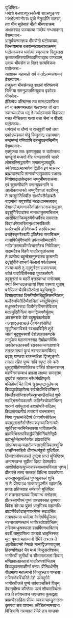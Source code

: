 युधिष्ठिरः-  
धर्मज्ञो बलवाञ्शूरस्सौम्यो राक्षसपुङ्गवः  
भक्तोऽस्मानौरसः पुत्रो नेतुमर्हति मातरम्  
तव भीम सुतेनाहं नीतो भीमपराक्रमः  
अक्षतस्सह पाञ्चाल्या गच्छेयं गन्धमादनम्  
वैशम्पायनः-  
भ्रातुर्वचनमाज्ञाय भीमसेनो घटोत्कचम्  
चिन्तयामास बलवान्महाबलपराक्रमम्  
घटोत्कचश्च धर्मात्मा स्मृतमात्रः पितुस्तदा  
कृताञ्जलिरुपातिष्ठदभिवाद्याथ पाण्डवान्  
उवाच भीमसेनं स पितरं सत्यविक्रमः  
घटोत्कचः-  
आज्ञापय महाबाहो सर्वं कर्ताऽस्म्यसंशयम्  
वैशम्पायनः-  
तच्छ्रुत्वा भीमसेनस्तु राक्षसं परिषस्वजे  
चिन्तया समनुप्राप्तमित्युवाच वृकोदरः  
भीमसेनः-  
हैडिम्बेय परिश्रान्ता तव माताऽपराजिता  
त्वं च कामगमस्तात बलवान्वह तां खग  
स्कन्धमारोप्य भद्रं ते मध्येऽस्माकं विहायसा  
गच्छ नीचिकया गत्या यथा चैनां न पीडयेः  
घटोत्कचः-  
धर्मराजं च धौम्यं च राजपुत्रीं यमौ तथा  
एकोऽप्यहमलं वोढुं किमुताद्य सहायवान्  
मन्दम्मन्दं गमिष्यामि वहन्द्रुपदनन्दिनीम्  
वैशम्पायनः-  
एवमुक्त्वा ततः कृष्णामुवाह स घटोत्कचः  
पाण्डूनां मध्यगो वीरः पाण्डवानपि चापरे  
लोमशस्सिद्धमार्गेण जगामानुपमद्युतिः  
स्वेनैवाऽऽत्मप्रभावेण द्वितीय इव भास्करः  
ब्राह्मणांश्चापि तान्सर्वान्समुपादाय राक्षसाः  
नियोगाद्राक्षसेन्द्रस्य जग्मुर्भीमपराक्रमाः  
एवं सुरमणीयानि वनान्युपवनानि च  
आलोकयन्तस्ते जग्मुर्विशालां बदरीमनु  
ते त्वाशुगतिभिर्वीरा राक्षसैस्तैर्महाबलैः  
उह्यमाना ययुश्शीघ्रं महदध्वानमल्पवत्  
देशान्म्लेच्छगणाकीर्णान्नानारत्नाकरायुतान्  
ददृशुर्गिरिपादांश्च नानाधातुसमाचितान्  
आसेवितान्किम्पुरुषैर्गन्धर्वैश्च समन्ततः  
विद्याधरैराचरितानृक्षवानरकिन्नरैः  
भ्रमरैश्चापि हरिणैश्चमरै रुरुभिस्तथा  
वराहैस्सृमरैश्चापि पृषितैश्च समाचितान्  
नानाविधैर्मृगैश्चापि उपेतान्सौम्यदर्शनैः  
नदीशतसमाकीर्णांश्चारणैश्च निषेवितान्  
सदामदैश्च विहगैः पादपैरावृतांस्तथा  
ते व्यतीत्य बहून्देशानुत्तरांश्च कुरूनपि  
ददृशुर्विविधाश्चर्यं कैलासं पर्वतोत्तमम्  
तस्याभ्याशे तु ददृशुर्नरनारायणाश्रमम्  
उपेतं पादपैर्दिव्यैस्सदा पुष्पफलोपगैः  
ददृशुस्तां च बदरीं वृत्तस्कन्धां मनोरमाम्  
रम्यां स्निग्धदलच्छायां श्रिया परमया युताम्  
पत्रैस्स्निग्धैरविरलैरुपेतां बहुभिश्शुभैः  
विशालशाखां विस्तीर्णामतिद्युतिसमन्विताम्  
फलैरुपचितैर्दिव्यैराचितां स्वादुभिर्भृशम्  
मधुस्स्रवैस्सदा दिव्यैर्महर्षिगणसेविताम्  
मदप्रमुदितैर्नित्यं नानाद्विजगणैर्युताम्  
अदंशमशके देशे बहुमूलफलोदके  
नलशाद्वलसञ्छन्ने देवगन्धर्वसेविते  
सुभूमिभागविशदे स्वभावविहिते शुभे  
जातां मृदुशुभस्पर्शे देशेऽपहतकण्टके  
तामुपेत्य महात्मानस्सह तैर्ब्राह्मणर्षिभिः  
अवतेरुस्ततस्सर्वे रक्षस्स्कन्धगताश्शनैः  
ततस्तमाश्रमं पुण्यं नरनारायणार्चितम्  
ददृशुः पाण्डवा राजन्सहिता द्विजपुङ्गवैः  
तमसा रहितं पुण्यं नापि स्पृष्टं रवेः करैः  
क्षुत्तृट्शीतोष्णशोकैश्च वर्जितं शोकनाशनम्  
महर्षिगणसम्बाधं ब्राह्म्या लक्ष्म्या समावृतम्  
दुष्प्रवेशं महाराज नरैर्धर्मबहिष्कृतैः  
बलिहोमार्चितं दिव्यं सुसम्मृष्टानुलेपनम्  
दिव्यपुष्पोपहारैश्च सर्वतोऽभिविराजितम्  
विमलैश्चाग्निशरणैस्स्रुग्भाण्डैराचितं शुभैः  
महद्भिस्तोयकलशैः कठिनैश्चोपशोभितम्  
शरण्यं सर्वभूतानां ब्रह्मघोषविनादितम्  
दिव्यमाश्रयणीयं तमाश्रमं श्रमनाशनम्  
श्रिया युक्तमनिर्देश्यं देववर्योपसेवितम्  
फलमूलाशनैर्दान्तैश्चारुकृष्णाजिनाम्बरैः  
सूर्यवैश्वानरनिभैस्तपसा भावितात्मभिः  
ब्रह्मर्षिभिस्तपस्सिद्धैर्यतिभिर्नियतेन्द्रियैः  
ब्रह्मभूतैर्महाभागैरुपेतं ब्रह्मवादिभिः  
सोऽभ्यगच्छन्महातेजास्तानृषीन्नियतश्शुचिः  
भ्रातृभिस्सहितो धीमान्धर्मपुत्रो युधिष्ठिरः  
दिव्यज्ञानोपपन्नास्ते दृष्ट्वा प्राप्तं युधिष्ठिरम्  
अन्वगच्छन्त सुप्रीता दिव्या देवमहर्षयः  
आशीर्वादान्प्रयुञ्जन्तस्स्वाध्यायनियता भृशम् |  
प्रीतास्ते तस्य सत्कारं विधिना पावकोपमाः  
उपजह्रुस्सुसलिलं पुष्पमूलफलं शुचि  
स तैः प्रीत्याऽथ सत्कारमुपनीतं महात्मभिः  
प्रयतः प्रतिजग्राह धर्मराजो युधिष्ठिरः  
तं शक्रसदनप्रख्यं दिव्यगन्धं मनोहरम्  
प्रीतस्स्वर्गोपमं पुण्यं पाण्डवस्सह कृष्णया  
विवेश शोभया युक्तं भ्रातृभिश्च महात्मभिः  
ब्राह्मणैर्वेदवेदाङ्गपारगैश्च सदाऽर्चितः  
तत्रापश्यत्स धर्मात्मा देवदेवर्षिपूजितम्  
नरनारायणस्थानं भागीरथ्योपशोभितम्  
तस्मिन्मधुस्रवफलां ब्रह्मर्षिगणभाविताम्  
बदरीं तामुपाश्रित्य पाण्डवो भ्रातृभिस्सह  
मुदा युक्ता महात्मानो रेमिरे तत्रतत्र ते  
आलोकयन्तो मैनाकं नानाद्विजगणायुतम्  
हिरण्यशिखरं चैव मध्ये बिन्दुसरश्शिवम्  
भागीरथीं सुतीर्थां च शीतामलजलां शिवाम्  
मणिप्रवालप्रस्तारां पादपैरुपशोभिताम्  
दिव्यपुष्पसमाकीर्णां मनसः प्रीतिवर्धनीम्  
वीक्षमाणा महात्मानो विजह्रुस्तत्र पाण्डवाः  
तस्मिन्देवर्षिचरिते देशे परमदुर्गमे  
भागीरथीजले पुण्ये तर्पयाञ्चक्रिरे पितॄन्  
देवानृषींश्च कौन्तेयाः परमं शौचमास्थिताः  
तत्र ते तर्पयन्तश्च जपन्तश्च कुरूद्वहाः  
ब्राह्मणैस्सहिता प्रीत्या न्यवसन्पाण्डुनन्दनाः  
कृष्णया तत्र पश्यन्तः क्रीडितान्यमरप्रभाः  
विचित्राणि नरव्याघ्रा रेमिरे तत्र पाण्डवाः  
